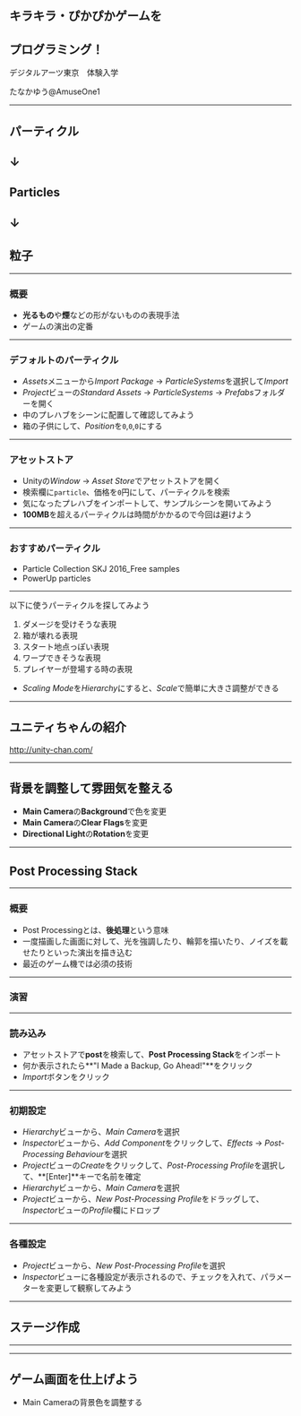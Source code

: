 ## キラキラ・ぴかぴかゲームを
## プログラミング！

デジタルアーツ東京　体験入学

たなかゆう@AmuseOne1

---

## パーティクル
## ↓
## Particles
## ↓
## 粒子

---

### 概要
- <b>光るもの</b>や<b>煙</b>などの形がないものの表現手法
- ゲームの演出の定番

---

### デフォルトのパーティクル

- <i>Assets</i>メニューから<i>Import Package</i> -> <i>ParticleSystems</i>を選択して<i>Import</i>
- <i>Project</i>ビューの<i>Standard Assets</i> -> <i>ParticleSystems</i> -> <i>Prefabs</i>フォルダーを開く
- 中のプレハブをシーンに配置して確認してみよう
- 箱の子供にして、<i>Position</i>を`0`,`0`,`0`にする

---

### アセットストア

- Unityの<i>Window</i> -> <i>Asset Store</i>でアセットストアを開く
- 検索欄に`particle`、価格を`0`円にして、パーティクルを検索
- 気になったプレハブをインポートして、サンプルシーンを開いてみよう
- <b>100MB</b>を超えるパーティクルは時間がかかるので今回は避けよう

---

### おすすめパーティクル

- Particle Collection SKJ 2016_Free samples
- PowerUp particles

---

以下に使うパーティクルを探してみよう

1. ダメージを受けそうな表現
1. 箱が壊れる表現
1. スタート地点っぽい表現
1. ワープできそうな表現
1. プレイヤーが登場する時の表現
- <i>Scaling Mode</i>を<i>Hierarchy</i>にすると、<i>Scale</i>で簡単に大きさ調整ができる

---

## ユニティちゃんの紹介

http://unity-chan.com/

---

## 背景を調整して雰囲気を整える
- **Main Camera**の**Background**で色を変更
- **Main Camera**の**Clear Flags**を変更
- **Directional Light**の**Rotation**を変更

---

## Post Processing Stack

---

### 概要
- Post Processingとは、**後処理**という意味
- 一度描画した画面に対して、光を強調したり、輪郭を描いたり、ノイズを載せたりといった演出を描き込む
- 最近のゲーム機では必須の技術

---

### 演習

---

### 読み込み

- アセットストアで**post**を検索して、**Post Processing Stack**をインポート
- 何か表示されたら**"I Made a Backup, Go Ahead!"**をクリック
- <i>Import</i>ボタンをクリック

---

### 初期設定

- <i>Hierarchy</i>ビューから、<i>Main Camera</i>を選択
- <i>Inspector</i>ビューから、<i>Add Component</i>をクリックして、<i>Effects</i> -> <i>Post-Processing Behaviour</i>を選択
- <i>Project</i>ビューの<i>Create</i>をクリックして、<i>Post-Processing Profile</i>を選択して、**[Enter]**キーで名前を確定
- <i>Hierarchy</i>ビューから、<i>Main Camera</i>を選択
- <i>Project</i>ビューから、<i>New Post-Processing Profile</i>をドラッグして、<i>Inspector</i>ビューの<i>Profile</i>欄にドロップ

---

### 各種設定

- <i>Project</i>ビューから、<i>New Post-Processing Profile</i>を選択
- <i>Inspector</i>ビューに各種設定が表示されるので、チェックを入れて、パラメーターを変更して観察してみよう

---

## ステージ作成

---


---

## ゲーム画面を仕上げよう

- Main Cameraの背景色を調整する

